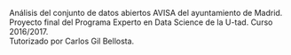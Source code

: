Análisis del conjunto de datos abiertos AVISA del ayuntamiento de Madrid.  
Proyecto final del Programa Experto en Data Science de la U-tad. Curso 2016/2017.  
Tutorizado por Carlos Gil Bellosta.  
